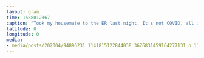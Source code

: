 ```yaml
---
layout: gram
time: 1588012367
caption: "Took my housemate to the ER last night. It's not COVID, all is well, and it was surprisingly easy for me to sleep in a chair with a mask on. Finally got back home around 3am with smiles on our faces. 😷😄"
latitude: 0
longitude: 0
media:
- media/posts/202004/94896231_1141815122844038_3676831459164277131_n_17848556987068063.jpg
---
```

